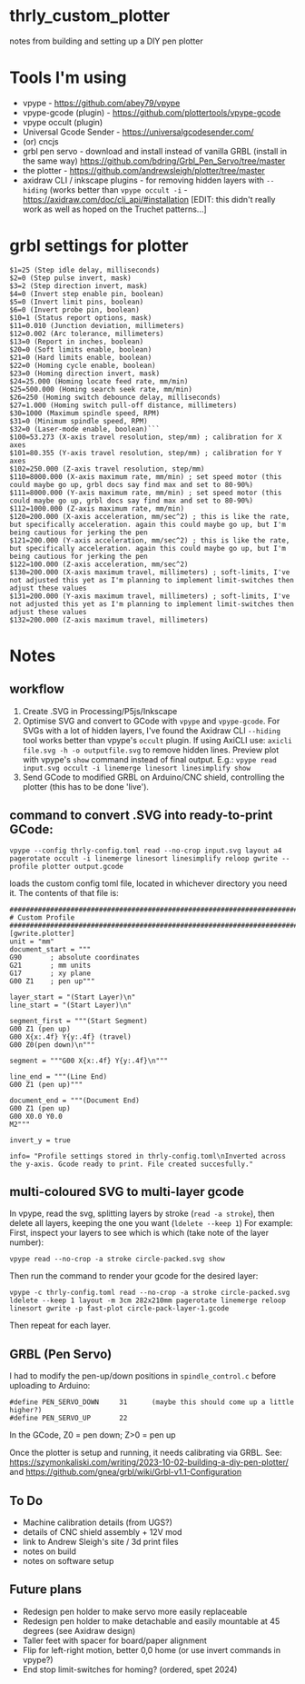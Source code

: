 # thrly_custom_plotter
 notes from building and setting up a DIY pen plotter

# Tools I'm using

- vpype - https://github.com/abey79/vpype
- vpype-gcode (plugin) - https://github.com/plottertools/vpype-gcode
- vpype occult (plugin)
- Universal Gcode Sender - https://universalgcodesender.com/
- (or) cncjs
- grbl pen servo - download and install instead of vanilla GRBL (install in the same way) https://github.com/bdring/Grbl_Pen_Servo/tree/master
- the plotter -  https://github.com/andrewsleigh/plotter/tree/master
- axidraw CLI / inkscape plugins - for removing hidden layers with `--hiding` (works better than `vpype occult -i` - https://axidraw.com/doc/cli_api/#installation [EDIT: this didn't really work as well as hoped on the Truchet patterns...]

# grbl settings for plotter
```$0=10 (Step pulse time, microseconds)
$1=25 (Step idle delay, milliseconds)
$2=0 (Step pulse invert, mask)
$3=2 (Step direction invert, mask)
$4=0 (Invert step enable pin, boolean)
$5=0 (Invert limit pins, boolean)
$6=0 (Invert probe pin, boolean)
$10=1 (Status report options, mask)
$11=0.010 (Junction deviation, millimeters)
$12=0.002 (Arc tolerance, millimeters)
$13=0 (Report in inches, boolean)
$20=0 (Soft limits enable, boolean)
$21=0 (Hard limits enable, boolean)
$22=0 (Homing cycle enable, boolean)
$23=0 (Homing direction invert, mask)
$24=25.000 (Homing locate feed rate, mm/min)
$25=500.000 (Homing search seek rate, mm/min)
$26=250 (Homing switch debounce delay, milliseconds)
$27=1.000 (Homing switch pull-off distance, millimeters)
$30=1000 (Maximum spindle speed, RPM)
$31=0 (Minimum spindle speed, RPM)
$32=0 (Laser-mode enable, boolean)```
$100=53.273 (X-axis travel resolution, step/mm) ; calibration for X axes
$101=80.355 (Y-axis travel resolution, step/mm) ; calibration for Y axes
$102=250.000 (Z-axis travel resolution, step/mm)
$110=8000.000 (X-axis maximum rate, mm/min) ; set speed motor (this could maybe go up, grbl docs say find max and set to 80-90%)
$111=8000.000 (Y-axis maximum rate, mm/min) ; set speed motor (this could maybe go up, grbl docs say find max and set to 80-90%)
$112=1000.000 (Z-axis maximum rate, mm/min)
$120=200.000 (X-axis acceleration, mm/sec^2) ; this is like the rate, but specifically acceleration. again this could maybe go up, but I'm being cautious for jerking the pen
$121=200.000 (Y-axis acceleration, mm/sec^2) ; this is like the rate, but specifically acceleration. again this could maybe go up, but I'm being cautious for jerking the pen
$122=100.000 (Z-axis acceleration, mm/sec^2)
$130=200.000 (X-axis maximum travel, millimeters) ; soft-limits, I've not adjusted this yet as I'm planning to implement limit-switches then adjust these values
$131=200.000 (Y-axis maximum travel, millimeters) ; soft-limits, I've not adjusted this yet as I'm planning to implement limit-switches then adjust these values
$132=200.000 (Z-axis maximum travel, millimeters)
```
# Notes

## workflow
1. Create .SVG in Processing/P5js/Inkscape
2. Optimise SVG and convert to GCode with `vpype` and `vpype-gcode`. For SVGs with a lot of hidden layers, I've found the Axidraw CLI `--hiding` tool works better than vpype's `occult` plugin.
   If using AxiCLI use: `axicli file.svg -h -o outputfile.svg` to remove hidden lines.
   Preview plot with vpype's `show` command instead of final output. E.g.: `vpype read input.svg occult -i linemerge linesort linesimplify show`
4. Send GCode to modified GRBL on Arduino/CNC shield, controlling the plotter (this has to be done 'live').

## command to convert .SVG into ready-to-print GCode:

`vpype --config thrly-config.toml read --no-crop input.svg layout a4 pagerotate occult -i linemerge linesort linesimplify reloop gwrite --profile plotter output.gcode`

loads the custom config toml file, located in whichever directory you need it. The contents of that file is:

```
########################################################################################################################
# Custom Profile
########################################################################################################################
[gwrite.plotter]
unit = "mm"
document_start = """
G90       ; absolute coordinates
G21       ; mm units
G17       ; xy plane
G00 Z1    ; pen up"""

layer_start = "(Start Layer)\n"
line_start = "(Start Layer)\n"

segment_first = """(Start Segment)
G00 Z1 (pen up)
G00 X{x:.4f} Y{y:.4f} (travel)
G00 Z0(pen down)\n"""

segment = """G00 X{x:.4f} Y{y:.4f}\n"""

line_end = """(Line End)
G00 Z1 (pen up)"""

document_end = """(Document End)
G00 Z1 (pen up)
G00 X0.0 Y0.0
M2"""

invert_y = true

info= "Profile settings stored in thrly-config.toml\nInverted across the y-axis. Gcode ready to print. File created succesfully."
```
## multi-coloured SVG to multi-layer gcode
In vpype, read the svg, splitting layers by stroke (`read -a stroke`), then delete all layers, keeping the one you want (`ldelete --keep 1`)
For example:
 First, inspect your layers to see which is which (take note of the layer number):
 
 `vpype read --no-crop -a stroke circle-packed.svg show`
 
 Then run the command to render your gcode for the desired layer:
 
 `vpype -c thrly-config.toml read --no-crop -a stroke circle-packed.svg ldelete --keep 1 layout -m 3cm 282x210mm pagerotate linemerge reloop linesort gwrite -p fast-plot circle-pack-layer-1.gcode`
 
 Then repeat for each layer.

## GRBL (Pen Servo)
I had to modify the pen-up/down positions in `spindle_control.c` before uploading to Arduino:
```
#define PEN_SERVO_DOWN     31      (maybe this should come up a little higher?)
#define PEN_SERVO_UP       22
```

In the GCode, Z0 = pen down; Z>0 = pen up

Once the plotter is setup and running, it needs calibrating via GRBL. See: https://szymonkaliski.com/writing/2023-10-02-building-a-diy-pen-plotter/ and https://github.com/gnea/grbl/wiki/Grbl-v1.1-Configuration 

## To Do
- Machine calibration details (from UGS?)
- details of CNC shield assembly + 12V mod
- link to Andrew Sleigh's site / 3d print files
- notes on build
- notes on software setup

## Future plans
- Redesign pen holder to make servo more easily replaceable
- Redesign pen holder to make detachable and easily mountable at 45 degrees (see Axidraw design)
- Taller feet with spacer for board/paper alignment
- Flip for left-right motion, better 0,0 home (or use invert commands in vpype?)
- End stop limit-switches for homing? (ordered, spet 2024)
